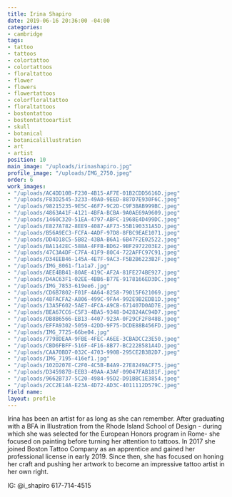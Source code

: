 ```yaml
---
title: Irina Shapiro
date: 2019-06-16 20:36:00 -04:00
categories:
- cambridge
tags:
- tattoo
- tattoos
- colortattoo
- colortattoos
- floraltattoo
- flower
- flowers
- flowertattoos
- colorfloraltattoo
- floraltattoos
- bostontattoo
- bostontattooartist
- skull
- botanical
- botanicalillustration
- art
- artist
position: 10
main_image: "/uploads/irinashapiro.jpg"
profile_image: "/uploads/IMG_2750.jpeg"
order: 6
work_images:
- "/uploads/AC4DD10B-F230-4B15-AF7E-01B2CDD5616D.jpeg"
- "/uploads/F83D2545-3233-49A0-9EED-887D7E930F6C.jpeg"
- "/uploads/98215235-9E5C-46F7-9C2D-C9F3BAB999BC.jpeg"
- "/uploads/4863A41F-4121-4BFA-BCBA-9A0AE69A9609.jpeg"
- "/uploads/1460C320-51EA-4797-ABFC-1968E4D499DC.jpeg"
- "/uploads/E827A782-8EE9-4087-AF73-55B190331A5D.jpeg"
- "/uploads/B56A9EC3-FCFA-4ADF-97D8-8FBC9EAE1071.jpeg"
- "/uploads/DD4D18C5-5B82-43BA-B6A1-6B47F2E02522.jpeg"
- "/uploads/BA1142EC-588A-4FFB-BD62-9BF2972203E2.jpeg"
- "/uploads/47C3A4DF-C7FA-41F9-80C4-722AFFC97C91.jpeg"
- "/uploads/D34EEB46-145A-4E7F-9AC3-F5B2B6223B2F.jpeg"
- "/uploads/IMG_8061-f1a1a7.jpg"
- "/uploads/AEE4BB41-80AE-419C-AF2A-81FE274BE927.jpeg"
- "/uploads/D4AC63F1-02EE-4BB6-B77E-9178166ED3DC.jpeg"
- "/uploads/IMG_7853-619ee6.jpg"
- "/uploads/CD6B7802-F01F-4A64-8258-79015F621069.jpeg"
- "/uploads/48FACFA2-A806-499C-9FA4-992E9B2EDB1D.jpeg"
- "/uploads/13A5F602-5AE7-4FCA-A9CB-671407D0AD7E.jpeg"
- "/uploads/BEA67CC6-C5F3-4BA5-9348-D42824AC94D7.jpeg"
- "/uploads/DB8B6566-EB13-4407-923A-0F29CF2F848B.jpeg"
- "/uploads/EFFA9302-5059-42DD-9F75-DCDE88B456FD.jpeg"
- "/uploads/IMG_7725-66be04.jpg"
- "/uploads/7798DEAA-9FBE-4FEC-A6EE-3CBADCC23E50.jpeg"
- "/uploads/CBD6FBFF-516F-4F16-8B77-BC2228581A4D.jpeg"
- "/uploads/CAA70BD7-032C-4703-990B-295CE2B3B2D7.jpeg"
- "/uploads/IMG_7195-416ef1.jpg"
- "/uploads/102D207E-C2F0-4C5B-B4A9-27E8249ACF75.jpeg"
- "/uploads/D345987B-EEB3-49AA-A3AF-09047FAB181F.jpeg"
- "/uploads/9662B737-5C20-4984-95D2-D91BBC1E3854.jpeg"
- "/uploads/2CC2E14A-E23A-4D72-AD3C-4011112D579C.jpeg"
Field name: 
layout: profile
---
```


Irina has been an artist for as long as she can remember. After graduating with a BFA in Illustration from the Rhode Island School of Design - during which she was selected for the European Honors program in Rome- she focused on painting before turning her attention to tattoos. In 2017 she joined Boston Tattoo Company as an apprentice and gained her professional license in early 2019. Since then, she has focused on honing her craft and pushing her artwork to become an impressive tattoo artist in her own right. 

IG: @i_shapiro 
617-714-4515